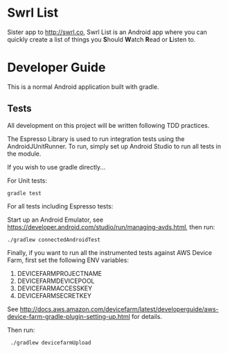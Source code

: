 # Swrl List

Sister app to http://swrl.co, Swrl List is an Android app where you can quickly create a list of things you **S**hould **W**atch **R**ead or **L**isten to.

# Developer Guide

This is a normal Android application built with gradle.

## Tests

All development on this project will be written following TDD practices.

The Espresso Library is used to run integration tests using the AndroidJUnitRunner. To run, simply set up Android Studio to run all tests in the module.

If you wish to use gradle directly...

For Unit tests:

    gradle test
    
For all tests including Espresso tests:

Start up an Android Emulator, see https://developer.android.com/studio/run/managing-avds.html, then run:

    ./gradlew connectedAndroidTest
    
Finally, if you want to run all the instrumented tests against AWS Device Farm, first set the following ENV variables:
 1. DEVICEFARMPROJECTNAME
 2. DEVICEFARMDEVICEPOOL
 3. DEVICEFARMACCESSKEY
 4. DEVICEFARMSECRETKEY
 
 See http://docs.aws.amazon.com/devicefarm/latest/developerguide/aws-device-farm-gradle-plugin-setting-up.html for details.
 
 Then run:
 
     ./gradlew devicefarmUpload
